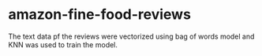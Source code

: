 # amazon-fine-food-reviews
The text data pf the reviews were vectorized using bag of words model and KNN was used to train the model. 
